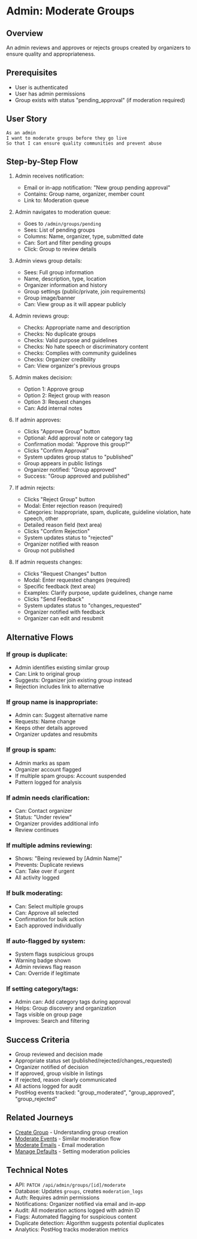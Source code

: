 # Admin: Moderate Groups

## Overview

An admin reviews and approves or rejects groups created by organizers to ensure quality and appropriateness.

## Prerequisites

- User is authenticated
- User has admin permissions
- Group exists with status "pending_approval" (if moderation required)

## User Story

```
As an admin
I want to moderate groups before they go live
So that I can ensure quality communities and prevent abuse
```

## Step-by-Step Flow

1. Admin receives notification:
   - Email or in-app notification: "New group pending approval"
   - Contains: Group name, organizer, member count
   - Link to: Moderation queue

2. Admin navigates to moderation queue:
   - Goes to `/admin/groups/pending`
   - Sees: List of pending groups
   - Columns: Name, organizer, type, submitted date
   - Can: Sort and filter pending groups
   - Click: Group to review details

3. Admin views group details:
   - Sees: Full group information
   - Name, description, type, location
   - Organizer information and history
   - Group settings (public/private, join requirements)
   - Group image/banner
   - Can: View group as it will appear publicly

4. Admin reviews group:
   - Checks: Appropriate name and description
   - Checks: No duplicate groups
   - Checks: Valid purpose and guidelines
   - Checks: No hate speech or discriminatory content
   - Checks: Complies with community guidelines
   - Checks: Organizer credibility
   - Can: View organizer's previous groups

5. Admin makes decision:
   - Option 1: Approve group
   - Option 2: Reject group with reason
   - Option 3: Request changes
   - Can: Add internal notes

6. If admin approves:
   - Clicks "Approve Group" button
   - Optional: Add approval note or category tag
   - Confirmation modal: "Approve this group?"
   - Clicks "Confirm Approval"
   - System updates group status to "published"
   - Group appears in public listings
   - Organizer notified: "Group approved"
   - Success: "Group approved and published"

7. If admin rejects:
   - Clicks "Reject Group" button
   - Modal: Enter rejection reason (required)
   - Categories: Inappropriate, spam, duplicate, guideline violation, hate speech, other
   - Detailed reason field (text area)
   - Clicks "Confirm Rejection"
   - System updates status to "rejected"
   - Organizer notified with reason
   - Group not published

8. If admin requests changes:
   - Clicks "Request Changes" button
   - Modal: Enter requested changes (required)
   - Specific feedback (text area)
   - Examples: Clarify purpose, update guidelines, change name
   - Clicks "Send Feedback"
   - System updates status to "changes_requested"
   - Organizer notified with feedback
   - Organizer can edit and resubmit

## Alternative Flows

### If group is duplicate:
- Admin identifies existing similar group
- Can: Link to original group
- Suggests: Organizer join existing group instead
- Rejection includes link to alternative

### If group name is inappropriate:
- Admin can: Suggest alternative name
- Requests: Name change
- Keeps other details approved
- Organizer updates and resubmits

### If group is spam:
- Admin marks as spam
- Organizer account flagged
- If multiple spam groups: Account suspended
- Pattern logged for analysis

### If admin needs clarification:
- Can: Contact organizer
- Status: "Under review"
- Organizer provides additional info
- Review continues

### If multiple admins reviewing:
- Shows: "Being reviewed by [Admin Name]"
- Prevents: Duplicate reviews
- Can: Take over if urgent
- All activity logged

### If bulk moderating:
- Can: Select multiple groups
- Can: Approve all selected
- Confirmation for bulk action
- Each approved individually

### If auto-flagged by system:
- System flags suspicious groups
- Warning badge shown
- Admin reviews flag reason
- Can: Override if legitimate

### If setting category/tags:
- Admin can: Add category tags during approval
- Helps: Group discovery and organization
- Tags visible on group page
- Improves: Search and filtering

## Success Criteria

- Group reviewed and decision made
- Appropriate status set (published/rejected/changes_requested)
- Organizer notified of decision
- If approved, group visible in listings
- If rejected, reason clearly communicated
- All actions logged for audit
- PostHog events tracked: "group_moderated", "group_approved", "group_rejected"

## Related Journeys

- [Create Group](../groups/create.md) - Understanding group creation
- [Moderate Events](./moderate-events.md) - Similar moderation flow
- [Moderate Emails](./moderate-emails.md) - Email moderation
- [Manage Defaults](./manage-defaults.md) - Setting moderation policies

## Technical Notes

- API: `PATCH /api/admin/groups/[id]/moderate`
- Database: Updates `groups`, creates `moderation_logs`
- Auth: Requires admin permissions
- Notifications: Organizer notified via email and in-app
- Audit: All moderation actions logged with admin ID
- Flags: Automated flagging for suspicious content
- Duplicate detection: Algorithm suggests potential duplicates
- Analytics: PostHog tracks moderation metrics
